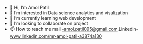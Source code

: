 - 👋 Hi, I’m Amol Patil
- 👀 I’m interested in Data science analytics and visulization
- 🌱 I’m currently learning web development
- 💞️ I’m looking to collaborate on project
- 📫 How to reach me mail -amol.patil095@gmail.com,Linkedin-www.linkedin.com/mr-amol-patil-a3874a130


<!---
Amol30896/Amol30896 is a ✨ special ✨ repository because its `README.md` (this file) appears on your GitHub profile.
You can click the Preview link to take a look at your changes.
--->
